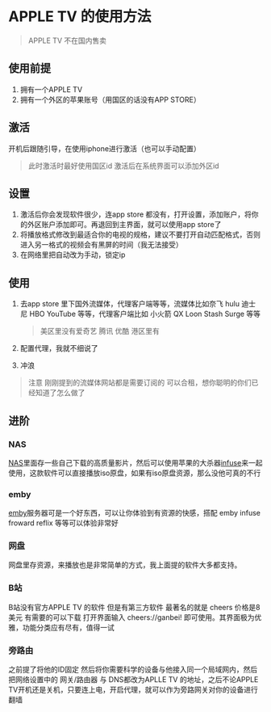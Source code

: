 # APPLE TV 的使用方法

>  APPLE TV 不在国内售卖  

## 使用前提

1. 拥有一个APPLE TV
2. 拥有一个外区的苹果账号（用国区的话没有APP STORE）

## 激活

开机后跟随引导，在使用iphone进行激活（也可以手动配置）

> 此时激活时最好使用国区id 激活后在系统界面可以添加外区id

## 设置

1. 激活后你会发现软件很少，连app store 都没有，打开设置，添加账户，将你的外区账户添加即可。再退回到主界面，就可以使用app store了
2. 将播放格式修改到最适合你的电视的规格，建议不要打开自动匹配格式，否则进入另一格式的视频会有黑屏的时间（我无法接受）
3. 在网络里把自动改为手动，锁定ip

## 使用

1. 去app store 里下国外流媒体，代理客户端等等，流媒体比如奈飞 hulu 迪士尼 HBO YouTube 等等，代理客户端比如 小火箭 QX Loon Stash Surge 等等

	> 美区里没有爱奇艺 腾讯 优酷 港区里有

2. 配置代理，我就不细说了

3. 冲浪

> 注意 刚刚提到的流媒体网站都是需要订阅的 可以合租，想你聪明的你们已经知道了怎么做了

## 进阶

### NAS

[NAS](https://zh.wikipedia.org/zh-cn/%E7%BD%91%E7%BB%9C%E9%99%84%E6%8E%A5%E5%AD%98%E5%82%A8)里面存一些自己下载的高质量影片，然后可以使用苹果的大杀器[infuse](https://apps.apple.com/hk/app/infuse-%E6%99%BA%E8%83%BD%E8%A6%96%E9%A0%BB%E6%92%AD%E6%94%BE%E5%99%A8/id1136220934)来一起使用，这款软件可以直接播放iso原盘，如果有iso原盘资源，那么没他可真的不行

### emby

[emby](https://wiki.freeembyguide.eu.org/docs/guide/about.html)服务器可是一个好东西，可以让你体验到有资源的快感，搭配 emby infuse froward reflix 等等可以体验非常好

### 网盘

网盘里存资源，来播放也是非常简单的方式，我上面提的软件大多都支持。

### B站

B站没有官方APPLE TV 的软件 但是有第三方软件 最著名的就是 cheers 价格是8美元 有需要的可以下载 打开界面输入 cheers://ganbei! 即可使用。其界面极为优雅，功能分类应有尽有，值得一试

### 旁路由

之前提了将他的ID固定 然后将你需要科学的设备与他接入同一个局域网内，然后把网络设置中的 网关/路由器 与 DNS都改为APLLE TV 的地址，之后不论APPLE TV开机还是关机，只要连上电，开启代理，就可以作为旁路网关对你的设备进行翻墙



 









